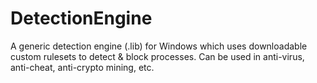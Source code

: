 # DetectionEngine
A generic detection engine (.lib) for Windows which uses downloadable custom rulesets to detect &amp; block processes. Can be used in anti-virus, anti-cheat, anti-crypto mining, etc. 
